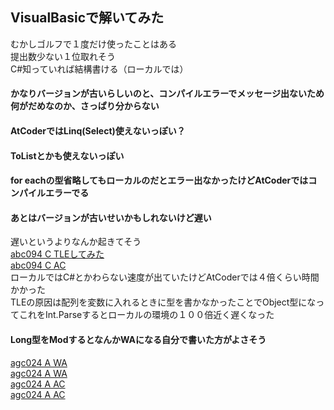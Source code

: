 ## VisualBasicで解いてみた  
むかしゴルフで１度だけ使ったことはある  
提出数少ない１位取れそう  
C#知っていれば結構書ける（ローカルでは）  
#### かなりバージョンが古いらしいのと、コンパイルエラーでメッセージ出ないため何がだめなのか、さっぱり分からない  
#### AtCoderではLinq(Select)使えないっぽい？  
#### ToListとかも使えないっぽい  
#### for eachの型省略してもローカルのだとエラー出なかったけどAtCoderではコンパイルエラーでる  
#### あとはバージョンが古いせいかもしれないけど遅い  
遅いというよりなんか起きてそう  
[abc094 C TLEしてみた](https://abc094.contest.atcoder.jp/submissions/all?task_screen_name=arc095_a&language_screen_name=vbnc_4.2.2.30&status=TLE)  
[abc094 C AC](https://abc094.contest.atcoder.jp/submissions/2551524)  
ローカルではC#とかわらない速度が出ていたけどAtCoderでは４倍くらい時間かかった  
TLEの原因は配列を変数に入れるときに型を書かなかったことでObject型になってこれをInt.Parseするとローカルの環境の１００倍近く遅くなった  
#### Long型をModするとなんかWAになる自分で書いた方がよさそう  
[agc024 A WA](https://agc024.contest.atcoder.jp/submissions/2548261)  
[agc024 A WA](https://agc024.contest.atcoder.jp/submissions/2549224)  
[agc024 A AC](https://agc024.contest.atcoder.jp/submissions/2549215)  
[agc024 A AC](https://agc024.contest.atcoder.jp/submissions/2549319)